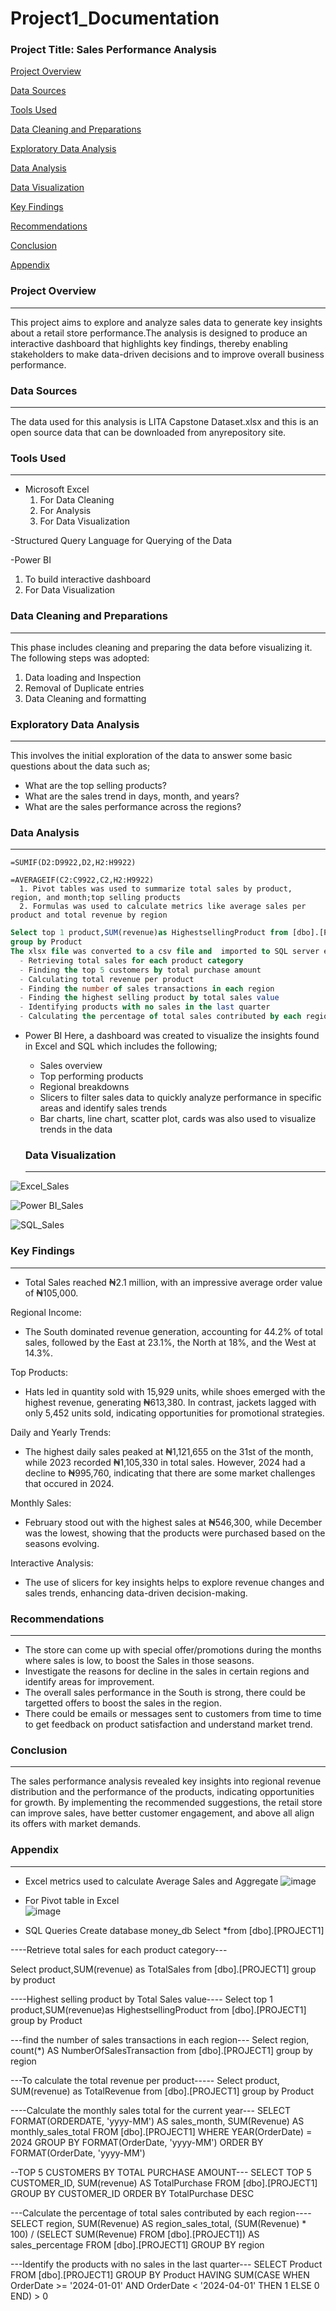 # Project1_Documentation

### Project Title: Sales Performance Analysis

[Project Overview](#project-overview)

[Data Sources](#data-sources)

[Tools Used](#tools-used)

[Data Cleaning and Preparations](#data-cleaning-preparations)

[Exploratory Data Analysis](#exploratory-data-analysis)

[Data Analysis](#data-analysis)

[Data Visualization](#data-visualization)

[Key Findings](#key-findings)

[Recommendations](#recommendations)

[Conclusion](#conclusion)

[Appendix](#appendix)

### Project Overview
---
This project aims to explore and analyze sales data to generate key insights about a retail store performance.The analysis is designed to produce an interactive dashboard that highlights key findings, thereby enabling stakeholders to make data-driven decisions and to improve overall business performance.

### Data Sources
---
The data used for this analysis is LITA Capstone Dataset.xlsx and this is an open source data that can be downloaded from anyrepository site.

### Tools Used
---
- Microsoft Excel
  1. For Data Cleaning
  2. For Analysis
  3. For Data Visualization
     
-Structured Query Language for Querying of the Data

-Power BI 
  1. To build interactive dashboard
  2. For Data Visualization

### Data Cleaning and Preparations
---
This phase includes cleaning and preparing the data before visualizing it. The following steps was adopted:
  1. Data loading and Inspection
  2. Removal of Duplicate entries
  3. Data Cleaning and formatting

### Exploratory Data Analysis
---
This involves the initial exploration of the data to answer some basic questions about the data such as;
- What are the top selling products?
- What are the sales trend in days, month, and years?
- What are the sales performance across the regions?

### Data Analysis
---
```Excel
=SUMIF(D2:D9922,D2,H2:H9922)

=AVERAGEIF(C2:C9922,C2,H2:H9922)
  1. Pivot tables was used to summarize total sales by product, region, and month;top selling products
  2. Formulas was used to calculate metrics like average sales per product and total revenue by region
```

```SQL
Select top 1 product,SUM(revenue)as HighestsellingProduct from [dbo].[PROJECT1]
group by Product
The xlsx file was converted to a csv file and  imported to SQL server environment before creating a databasea and validating the following queries;
  - Retrieving total sales for each product category
  - Finding the top 5 customers by total purchase amount
  - Calculating total revenue per product
  - Finding the number of sales transactions in each region
  - Finding the highest selling product by total sales value
  - Identifying products with no sales in the last quarter
  - Calculating the percentage of total sales contributed by each region
```

- Power BI
  Here, a dashboard was created to visualize the insights found in Excel and SQL which includes the following;
  - Sales overview
  - Top performing products
  - Regional breakdowns
  - Slicers to filter sales data to quickly analyze performance in specific areas and identify sales trends
  - Bar charts, line chart, scatter plot, cards was also used to visualize trends in the data

  ### Data Visualization
  ---
![Excel_Sales](https://github.com/user-attachments/assets/7d947475-1862-4fa3-859a-34e9dcc3afce)

![Power BI_Sales](https://github.com/user-attachments/assets/feb14efc-be98-4680-a900-2c612e3e9714)

![SQL_Sales](https://github.com/user-attachments/assets/ad981625-3aaf-4c75-80e7-34953f7c0492)

### Key Findings
---
- Total Sales reached ₦2.1 million, with an impressive average order value of ₦105,000.

Regional Income:
- The South dominated revenue generation, accounting for 44.2% of total sales, followed by the East at 23.1%, the North at 18%, and the West at 14.3%.

Top Products:
- Hats led in quantity sold with 15,929 units, while shoes emerged with the highest revenue, generating ₦613,380. In contrast, jackets lagged with only 5,452 units sold, indicating opportunities for promotional strategies.

Daily and Yearly Trends:
- The highest daily sales peaked at ₦1,121,655 on the 31st of the month, while 2023 recorded ₦1,105,330 in total sales. However, 2024 had a decline to ₦995,760, indicating that there are some market challenges that occured in 2024.

Monthly Sales:
- February stood out with the highest sales at ₦546,300, while December was the lowest, showing that the products were purchased based on the seasons evolving.

Interactive Analysis:
- The use of slicers for key insights helps to explore revenue changes and sales trends, enhancing data-driven decision-making.

### Recommendations
---
- The store can come up with special offer/promotions during the months where sales is low, to boost the Sales in those seasons.
- Investigate the reasons for decline in the sales in certain regions and identify areas for improvement.
- The overall sales performance in the South is strong, there could be targetted offers to boost the sales in the region.
- There could be emails or messages sent to customers from time to time to get feedback on product satisfaction and understand market trend.

### Conclusion
---
The sales performance analysis revealed key insights into regional revenue distribution and the performance of the products, indicating opportunities for growth. By implementing the recommended suggestions, the retail store can improve sales, have better customer engagement, and above all align its offers with market demands.

### Appendix
---
- Excel	metrics used to calculate Average Sales and Aggregate
![image](https://github.com/user-attachments/assets/0933170a-7552-4d3f-ab6d-c6ef30875fd0)

- For Pivot table in Excel       
![image](https://github.com/user-attachments/assets/76e2b4d8-b1d3-4784-a3a1-c13ab9b8802c)

- SQL Queries
Create database money_db
Select *from [dbo].[PROJECT1]

----Retrieve total sales for each product category---

Select product,SUM(revenue) as TotalSales from [dbo].[PROJECT1]
group by product

----Highest selling product by Total Sales value----
Select top 1 product,SUM(revenue)as HighestsellingProduct from [dbo].[PROJECT1]
group by Product

---find the number of sales transactions in each region---
Select region, count(*) AS NumberOfSalesTransaction from [dbo].[PROJECT1]
group by region

---To calculate the total revenue per product-----
Select product, SUM(revenue) as TotalRevenue from [dbo].[PROJECT1]
group by Product

----Calculate the monthly sales total for the current year---
SELECT
	FORMAT(ORDERDATE, 'yyyy-MM') AS sales_month,
	SUM(Revenue) AS monthly_sales_total
FROM
	[dbo].[PROJECT1]
WHERE
	YEAR(OrderDate) = 2024
GROUP BY
	FORMAT(OrderDate, 'yyyy-MM')
ORDER BY
	FORMAT(OrderDate, 'yyyy-MM')

--TOP 5 CUSTOMERS BY TOTAL PURCHASE AMOUNT---
SELECT TOP 5 
    CUSTOMER_ID, 
    SUM(revenue) AS TotalPurchase
FROM 
    [dbo].[PROJECT1]
GROUP BY 
    CUSTOMER_ID
ORDER BY 
    TotalPurchase DESC

---Calculate the percentage of total sales contributed by each region----
SELECT
	region,
	SUM(Revenue) AS region_sales_total,
	(SUM(Revenue) * 100) / (SELECT SUM(Revenue) FROM [dbo].[PROJECT1])
	AS sales_percentage
FROM
	[dbo].[PROJECT1]
GROUP BY
	region

---Identify the products with no sales in the last quarter---
SELECT
    Product
FROM 
    [dbo].[PROJECT1]
GROUP BY 
    Product
HAVING
    SUM(CASE WHEN OrderDate >= '2024-01-01' AND OrderDate < '2024-04-01' THEN 1 ELSE 0 END) > 0

